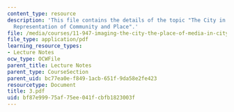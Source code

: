 ```yaml
---
content_type: resource
description: 'This file contains the details of the topic "The City in Cyberspace:
  Representation of Community and Place".'
file: /media/courses/11-947-imaging-the-city-the-place-of-media-in-city-design-and-development-fall-1998/bf87e99975af75ee041fcbfb1823003f_3.pdf
file_type: application/pdf
learning_resource_types:
- Lecture Notes
ocw_type: OCWFile
parent_title: Lecture Notes
parent_type: CourseSection
parent_uid: bc77ea0e-f849-1acb-651f-9da58e2fe423
resourcetype: Document
title: 3.pdf
uid: bf87e999-75af-75ee-041f-cbfb1823003f
---
```

